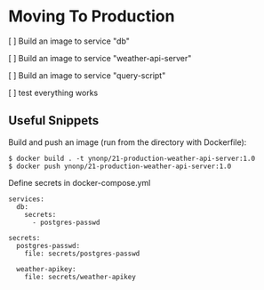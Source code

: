 # Moving To Production

[ ] Build an image to service "db"

[ ] Build an image to service "weather-api-server"

[ ] Build an image to service "query-script"

[ ] test everything works















## Useful Snippets

Build and push an image (run from the directory with Dockerfile):

```
$ docker build . -t ynonp/21-production-weather-api-server:1.0
$ docker push ynonp/21-production-weather-api-server:1.0
```

Define secrets in docker-compose.yml

```
services:
  db:
    secrets:
      - postgres-passwd

secrets:
  postgres-passwd:
    file: secrets/postgres-passwd

  weather-apikey:
    file: secrets/weather-apikey

```

